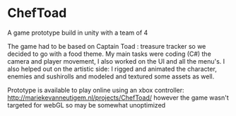 # ChefToad
A game prototype build in unity with a team of 4

The game had to be based on Captain Toad : treasure tracker so we decided to go with a food theme. 
My main tasks were coding (C#) the camera and player movement, 
I also worked on the UI and all the menu's. 
I also helped out on the artistic side: 
I rigged and animated the character, enemies and sushirolls and modeled and textured some assets as well. 

Prototype is available to play online using an xbox controller: 
http://mariekevanneutigem.nl/projects/ChefToad/ 
however the game wasn't targeted for webGL so may be somewhat unoptimized
